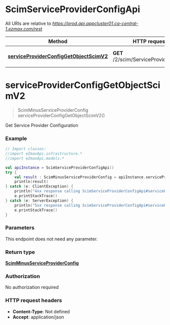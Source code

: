 # ScimServiceProviderConfigApi

All URIs are relative to *https://prod.api.appcluster01.ca-central-1.ezmax.com/rest*

Method | HTTP request | Description
------------- | ------------- | -------------
[**serviceProviderConfigGetObjectScimV2**](ScimServiceProviderConfigApi.md#serviceProviderConfigGetObjectScimV2) | **GET** /2/scim/ServiceProviderConfig | Get Service Provider Configuration


<a id="serviceProviderConfigGetObjectScimV2"></a>
# **serviceProviderConfigGetObjectScimV2**
> ScimMinusServiceProviderConfig serviceProviderConfigGetObjectScimV2()

Get Service Provider Configuration

### Example
```kotlin
// Import classes:
//import eZmaxApi.infrastructure.*
//import eZmaxApi.models.*

val apiInstance = ScimServiceProviderConfigApi()
try {
    val result : ScimMinusServiceProviderConfig = apiInstance.serviceProviderConfigGetObjectScimV2()
    println(result)
} catch (e: ClientException) {
    println("4xx response calling ScimServiceProviderConfigApi#serviceProviderConfigGetObjectScimV2")
    e.printStackTrace()
} catch (e: ServerException) {
    println("5xx response calling ScimServiceProviderConfigApi#serviceProviderConfigGetObjectScimV2")
    e.printStackTrace()
}
```

### Parameters
This endpoint does not need any parameter.

### Return type

[**ScimMinusServiceProviderConfig**](ScimMinusServiceProviderConfig.md)

### Authorization

No authorization required

### HTTP request headers

 - **Content-Type**: Not defined
 - **Accept**: application/json

